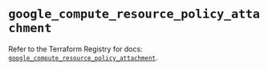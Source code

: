 # `google_compute_resource_policy_attachment`

Refer to the Terraform Registry for docs: [`google_compute_resource_policy_attachment`](https://registry.terraform.io/providers/hashicorp/google/6.31.0/docs/resources/compute_resource_policy_attachment).
